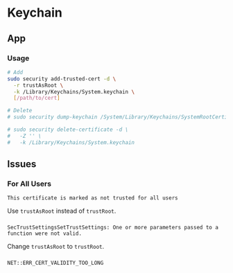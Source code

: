 # Keychain

## App

### Usage

```sh
# Add
sudo security add-trusted-cert -d \
  -r trustAsRoot \
  -k /Library/Keychains/System.keychain \
  [/path/to/cert]

# Delete
# sudo security dump-keychain /System/Library/Keychains/SystemRootCertificates.keychain

# sudo security delete-certificate -d \
#   -Z '' \
#   -k /Library/Keychains/System.keychain
```

## Issues

### For All Users

```log
This certificate is marked as not trusted for all users
```

Use `trustAsRoot` instead of `trustRoot`.

###

```log
SecTrustSettingsSetTrustSettings: One or more parameters passed to a function were not valid.
```

Change `trustAsRoot` to `trustRoot`.

###

```log
NET::ERR_CERT_VALIDITY_TOO_LONG
```
